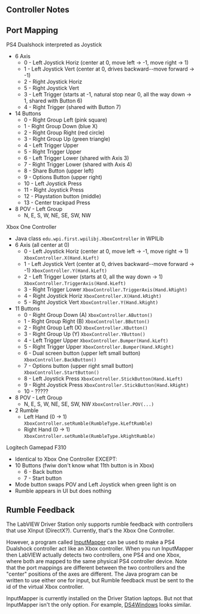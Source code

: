 Controller Notes
----------------

## Port Mapping

PS4 Dualshock interpreted as Joystick
 - 6 Axis
   - 0 - Left Joystick Horiz (center at 0, move left -> -1, move right -> 1)
   - 1 - Left Joystick Vert (center at 0, drives backward--move forward -> -1)
   - 2 - Right Joystick Horiz
   - 5 - Right Joystick Vert
   - 3 - Left Trigger (starts at -1, natural stop near 0, all the way down -> 1, shared with Button 6)
   - 4 - Right Trigger (shared with Button 7)
 - 14 Buttons
   - 0 - Right Group Left (pink square)
   - 1 - Right Group Down (blue X)
   - 2 - Right Group Right (red circle)
   - 3 - Right Group Up (green triangle)
   - 4 - Left Trigger Upper
   - 5 - Right Trigger Upper
   - 6 - Left Trigger Lower (shared with Axis 3)
   - 7 - Right Trigger Lower (shared with Axis 4)
   - 8 - Share Button (upper left)
   - 9 - Options Button (upper right)
   - 10 - Left Joystick Press
   - 11 - Right Joystick Press
   - 12 - Playstation button (middle)
   - 13 - Center trackpad Press
 - 8 POV - Left Group
   - N, E, S, W, NE, SE, SW, NW

Xbox One Controller
 - Java class `edu.wpi.first.wpilibj.XboxController` in WPILib
 - 6 Axis (all center at 0)
   - 0 - Left Joystick Horiz (center at 0, move left -> -1, move right -> 1) `XboxController.X(Hand.kLeft)`
   - 1 - Left Joystick Vert (center at 0, drives backward--move forward -> -1) `XboxController.Y(Hand.kLeft)`
   - 2 - Left Trigger Lower (starts at 0, all the way down -> 1) `XboxController.TriggerAxis(Hand.kLeft)`
   - 3 - Right Trigger Lower `XboxController.TriggerAxis(Hand.kRight)`
   - 4 - Right Joystick Horiz `XboxController.X(Hand.kRight)`
   - 5 - Right Joystick Vert `XboxController.Y(Hand.kRight)`
 - 11 Buttons
   - 0 - Right Group Down (A) `XboxController.AButton()`
   - 1 - Right Group Right (B) `XboxController.BButton()`
   - 2 - Right Group Left (X) `XboxController.XButton()`
   - 3 - Right Group Up (Y) `XboxController.YButton()`
   - 4 - Left Trigger Upper `XboxController.Bumper(Hand.kLeft)`
   - 5 - Right Trigger Upper `XboxController.Bumper(Hand.kRight)`
   - 6 - Dual screen button (upper left small button) `XboxController.BackButton()`
   - 7 - Options button (upper right small button) `XboxController.StartButton()`
   - 8 - Left Joystick Press `XboxController.StickButton(Hand.kLeft)`
   - 9 - Right Joystick Press `XboxController.StickButton(Hand.kRight)`
   - 10 - ?????
 - 8 POV - Left Group
   - N, E, S, W, NE, SE, SW, NW `XboxController.POV(...)`
 - 2 Rumble
   - Left Hand (0 -> 1) `XboxController.setRumble(RumbleType.kLeftRumble)`
   - Right Hand (0 -> 1) `XboxController.setRumble(RumbleType.kRightRumble)`

Logitech Gamepad F310
 - Identical to Xbox One Controller EXCEPT:
 - 10 Buttons (fwiw don't know what 11th button is in Xbox)
   - 6 - Back button
   - 7 - Start button
 - Mode button swaps POV and Left Joystick when green light is on
 - Rumble appears in UI but does nothing


## Rumble Feedback

The LabVIEW Driver Station only supports rumble feedback with controllers that use XInput (DirectX?).  Currently,
that's the Xbox One Controller.

However, a program called [InputMapper](https://inputmapper.com/) can be used to make a PS4 Dualshock controller act
like an Xbox controller. When you run InputMapper then LabVIEW actually detects two controllers, one PS4 and one Xbox,
where both are mapped to the same physical PS4 controller device.  Note that the port mappings are different between
the two controllers and the "center" positions of the axes are different.  The Java program can be written to use
either one for input, but Rumble feedback must be sent to the id of the virtual Xbox controller.

InputMapper is currently installed on the Driver Station laptops.  But not that InputMapper isn't the only option.
For example, [DS4Windows](http://ds4windows.com/) looks similar.
